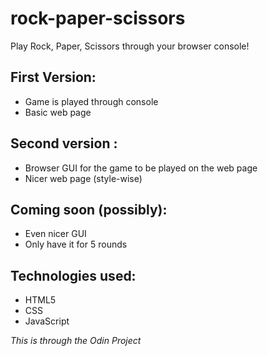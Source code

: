 # rock-paper-scissors

Play Rock, Paper, Scissors through your browser console!

## First Version:
* Game is played through console
* Basic web page

## Second version :
* Browser GUI for the game to be played on the web page
* Nicer web page (style-wise)

## Coming soon (possibly):
* Even nicer GUI
* Only have it for 5 rounds

## Technologies used:
* HTML5
* CSS
* JavaScript

*This is through the Odin Project*
